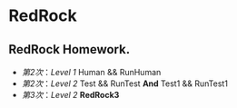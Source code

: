 # RedRock
## RedRock Homework.
-  *第2次*：*Level 1*  Human && RunHuman
-  *第2次*：*Level 2*  Test && RunTest   **And**  Test1 && RunTest1
-  *第3次*：*Level 2*  **RedRock3**

